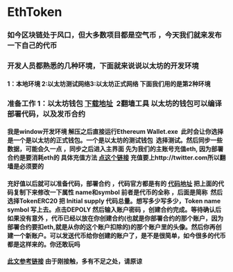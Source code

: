 # EthToken
### 如今区块链处于风口，但大多数项目都是空气币 ，今天我们就来发布一下自己的代币
### 开发人员都熟悉的几种环境，下面就来说说以太坊的开发环境 
#### 1：本地环境 2:以太坊测试网络3:以太坊正式网络 下面我们用的是第2种环境
### 准备工作 1：以太坊钱包 [下载地址](https://link.jianshu.com/?t=https%3A%2F%2Fwww.ethereum.org%2F)  2翻墙工具  以太坊的钱包可以编译部署代码，以及发币合约
#### 我是window开发环境 解压之后直接运行Ethereum Wallet.exe  此时会让你选择是一个是以太坊的正式钱包。一个是以太坊的测试钱包  选择测试。然后同步一些数据，可能会久一点 ，同步之后进入主界面 先为我们的主账号充值eth, 因为部署合约是要消耗eth的 具体充值方法 [点这个链接](https://www.jianshu.com/p/410198814516) 充值要上http://twitter.com所以翻墙是必须要的
#### 充好值以后就可以准备代码，部署合约 ，代码官方都是有的 [代码地址](https://www.ethereum.org/token#the-code) 把上面的代码复制下来修改一下属性 name和symbol 前者是代币的全称 ，后面是简称  然后选择TokenERC20 把 Initial supply 代码总量。想写多少写多少，Token name symbol 写上去。点击DEPOLY 然后输入账户密码 ，创建合约完成。等待确认后 如果没有意外 ，代币已经以放在你创建合约(也就是你部署合约的那个账户，因为部署合约要扣eth,就是从你的这个账户扣除的)的那个账户里的头像。然后你再创建一个新账户。可以发送代币给你创建的账户了，是不是很简单，如今很多的代币都是这样来的。你还敢玩吗
#### [此文参考链接](https://www.jianshu.com/p/410198814516) 由于刚接触，多有不足之处，请原谅

